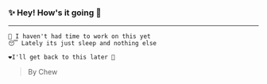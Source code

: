### ✨ Hey! How's it going 👋
---

```
🤔 I haven't had time to work on this yet 
😴 Lately its just sleep and nothing else

❤️I'll get back to this later 🥳
```

> By Chew
<!--
**ImJustChew/ImJustChew** is a ✨ _special_ ✨ repository because its `README.md` (this file) appears on your GitHub profile.

Here are some ideas to get you started:

- 🔭 I’m currently working on ...
- 🌱 I’m currently learning ...
- 👯 I’m looking to collaborate on ...
- 🤔 I’m looking for help with ...
- 💬 Ask me about ...
- 📫 How to reach me: ...
- 😄 Pronouns: ...
- ⚡ Fun fact: ...
-->
